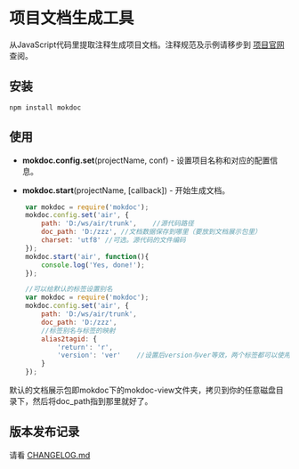 # 项目文档生成工具

从JavaScript代码里提取注释生成项目文档。注释规范及示例请移步到 [项目官网](http://mokjs.com/mokdoc) 查阅。

## 安装

    npm install mokdoc

## 使用

* __mokdoc.config.set__(projectName, conf) - 设置项目名称和对应的配置信息。

* __mokdoc.start__(projectName, [callback]) - 开始生成文档。

```javascript
	var mokdoc = require('mokdoc');
	mokdoc.config.set('air', {
		path: 'D:/ws/air/trunk',	//源代码路径
		doc_path: 'D:/zzz',	//文档数据保存到哪里（要放到文档展示包里）
		charset: 'utf8'	//可选。源代码的文件编码
	});
	mokdoc.start('air', function(){
		console.log('Yes, done!');
	});
```
```javascript
	//可以给默认的标签设置别名
	var mokdoc = require('mokdoc');
	mokdoc.config.set('air', {
		path: 'D:/ws/air/trunk',
		doc_path: 'D:/zzz',
		//标签别名与标签的映射
		alias2tagid: {
			'return': 'r',
			'version': 'ver'	//设置后version与ver等效，两个标签都可以使用
		}
	});
```

默认的文档展示包即mokdoc下的mokdoc-view文件夹，拷贝到你的任意磁盘目录下，然后将doc_path指到那里就好了。

## 版本发布记录

请看 [CHANGELOG.md](https://github.com/1144/mokdoc/blob/master/CHANGELOG.md)
